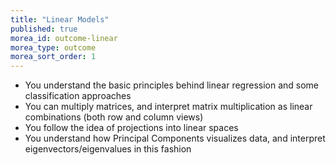 ```yaml
---
title: "Linear Models"
published: true
morea_id: outcome-linear
morea_type: outcome
morea_sort_order: 1
---
```


  * You understand the basic principles behind linear regression and some classification approaches
  * You can multiply matrices, and interpret matrix multiplication as linear combinations (both row and column views)
  * You follow the idea of projections into linear spaces
  * You understand how Principal Components visualizes data, and interpret eigenvectors/eigenvalues in this fashion
